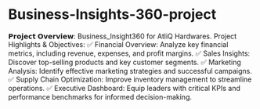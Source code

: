 # Business-Insights-360-project

𝗣𝗿𝗼𝗷𝗲𝗰𝘁 𝗢𝘃𝗲𝗿𝘃𝗶𝗲𝘄: Business_Insight360 for AtliQ Hardwares.
Project Highlights & Objectives:
✅ Financial Overview: Analyze key financial metrics, including revenue, expenses, and profit margins.
✅ Sales Insights: Discover top-selling products and key customer segments.
✅ Marketing Analysis: Identify effective marketing strategies and successful campaigns.
✅ Supply Chain Optimization: Improve inventory management to streamline operations.
✅ Executive Dashboard: Equip leaders with critical KPIs and performance benchmarks for informed decision-making.
